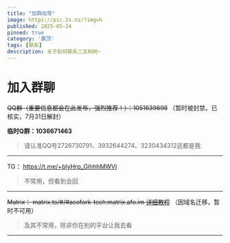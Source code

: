 ```yaml
---
title: "加群向导"
image: https://pic.2x.nz/?img=h
published: 2025-05-24
pinned: true
category: '置顶'
tags: [联系]
description: 关于如何联系二叉树树~
---
```


# 加入群聊

~~QQ群（重要信息都会在此发布，强烈推荐！）：1051639698~~ （暂时被封禁。已核实，7月31日解封）

**临时Q群：1036671463**

> 请认准QQ号2726730791、3932644274、3230434312这都是我

---

TG： https://t.me/+blyHrp_GihhhMWVl

> 不常用，但看到会回

---

~~Matrix： matrix.to/#/#acofork-tech:matrix.afo.im [详细教程](https://www.afo.im/posts/element/)~~ （因域名迁移，暂时不可用）

> 及其不常用，除非你在别的平台让我去看

---